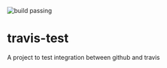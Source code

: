 ![build passing](https://travis-ci.com/ppaulogustavo/travis-test.svg?branch=master)

# travis-test
A project to test integration between github and travis
